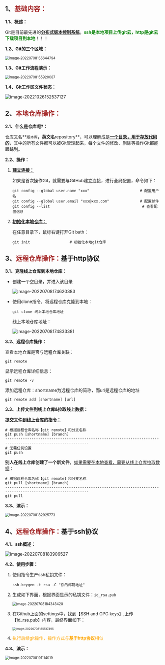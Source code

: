 ## 1、<span style="color:brown">基础内容：</span>

**1.1、概述：**

Git是目前最先进的<u>**分布式版本控制系统**</u>。<span style="color:green">**ssh是本地项目上传git云，http是git云下载项目到本地**</span>！！！

**1.2、Git的三个区域：**

<img src="https://raw.githubusercontent.com/root-bine/image/main/Typora-image/Git%E5%88%86%E5%8C%BA.png" alt="image-20220708155644794" style="zoom:80%;" />

**1.3、Git工作流程演示：**

<img src="https://raw.githubusercontent.com/root-bine/image/main/Typora-image/Git%E5%B7%A5%E4%BD%9C%E6%B5%81%E7%A8%8B.png" alt="image-20220708155920087" style="zoom:80%;" />

**1.4、Git工作区文件状态：**

![image-20221026152537127](https://raw.githubusercontent.com/root-bine/image/main/Typora-image/Git%E5%B7%A5%E4%BD%9C%E5%8C%BA%E6%96%87%E4%BB%B6%E7%8A%B6%E6%80%81.png)



## 2、<span style="color:brown">本地仓库操作：</span>

**2.1、什么是仓库呢?：**

​	仓库又名**`版本库`**，英文名**repository**，可以理解成是<u>**一个目录，用于存放代码的**</u>，其中的所有文件都可以被Git管理起来，每个文件的修改、删除等操作Git都能跟踪到。

**2.2、操作：**

1. <u>**建立连接：**</u>

   如果是首次操作Git，就需要与GitHub建立连接，进行全局配置，命令如下：

   ```apl
   git config --global user.name "xxx"                       # 配置用户名
   git config --global user.email "xxx@xxx.com"              # 配置邮件
   git config --list										  # 查看配置信息
   ```

2. <u>**初始化本地仓库：**</u>

   在任意目录下，鼠标右键打开Git bath：

   <!--执行完初始化仓库命令后, 会在创建好的空仓库中隐藏一个.git文件, 可以通过文件中的查看将其排查-->

   ```apl
   git init                  # 初始化本地git仓库
   ```



## 3、<span style="color:brown">远程仓库操作：</span>基于http协议

**3.1、克隆线上仓库到本地仓库：**

- 创建一个空目录，并进入该目录

  ![image-20220708174620383](https://raw.githubusercontent.com/root-bine/image/main/Typora-image/%E6%BC%94%E7%A4%BA1.png)

- 使用clone指令，将远程仓库克隆到本地：

  ```apl
  git clone 线上本地仓库地址
  ```

  线上本地仓库地址：

  ![image-20220708174833381](https://raw.githubusercontent.com/root-bine/image/main/Typora-image/%E7%BA%BF%E4%B8%8A%E6%9C%AC%E5%9C%B0%E4%BB%93%E5%BA%93%E5%9C%B0%E5%9D%80.png)

**3.2、远程仓库操作：**

查看本地仓库是否与远程仓库关联：

```apl
git remote
```

显示远程仓库详细信息：

```apl
git remote -v
```

添加远程仓库：shortname为远程仓库的简称，而url是远程仓库的地址

```apl
git remote add [shortname] [url]
```

**3.3、上传文件到线上仓库&拉取线上数据：**

<!--提交暂存区、提交本地仓库、提交线上仓库、拉取线上仓库-->

**<u>提交文件到线上仓库的指令：</u>**

```apl
# 根据远程仓库名称【git remote】和分支名称
git push [shortname] [branch]
------------------------------------------------------------------------------------------------------------
# 无需任何设置
git push
```

**别人在线上仓库创建了一个新文件**，<u>如果需要在本地查看，需要从线上仓库拉取数据</u>：

```apl
# 根据远程仓库名称【git remote】和分支名称
git pull [shortname] [branch]
------------------------------------------------------------------------------------------------------------
git pull
```

**3.3、演示：**

<img src="https://raw.githubusercontent.com/root-bine/image/main/Typora-image/%E7%BA%BF%E4%B8%8A%E4%BB%93%E5%BA%93%E6%93%8D%E4%BD%9C01.png" alt="image-20220708182925773" style="zoom:80%;" />



## 4、<span style="color:brown">远程仓库操作：</span>基于ssh协议

**4.1、ssh概述：**

![image-20220708183906527](https://raw.githubusercontent.com/root-bine/image/main/Typora-image/ssh%E6%B3%A8%E6%84%8F%E4%BA%8B%E9%A1%B9.png)

**4.2、使用步骤：**

1. 使用指令生产ssh私钥文件：

   ```apl
   ssh-keygen -t rsa -C "你的邮箱地址"
   ```

2. 生成如下界面，根据界面显示的私钥文件：`id_rsa.pub`

   <img src="https://raw.githubusercontent.com/root-bine/image/main/Typora-image/ssh%E7%94%9F%E6%88%90%E7%A7%81%E9%92%A5.png" alt="image-20220708184343420" style="zoom:80%;" />

3. 在Github上面的settings中，找到【SSH  and  GPG keys】,上传【id_rsa.pub】内容，最终界面如下：

   <img src="https://raw.githubusercontent.com/root-bine/image/main/Typora-image/SSH%E5%85%AC%E9%92%A5.png" alt="image-20220708185137495" style="zoom:67%;" />

4. <span style="color:orange">执行后续git操作，操作方式与**基于http协议**相似</span>

**4.3、演示：**

<img src="https://raw.githubusercontent.com/root-bine/image/main/Typora-image/%E7%BA%BF%E4%B8%8A%E4%BB%93%E5%BA%93%E6%93%8D%E4%BD%9C02.png" alt="image-20220708191114019" style="zoom: 80%;" />